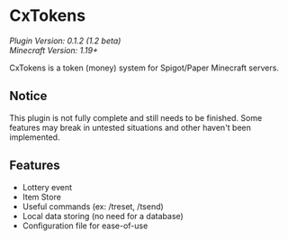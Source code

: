 # CxTokens

*Plugin Version: 0.1.2 (1.2 beta)*</br>
*Minecraft Version: 1.19+*

CxTokens is a token (money) system for Spigot/Paper Minecraft servers. 

## Notice
This plugin is not fully complete and still needs to be finished. Some features may break in untested situations and other haven't been implemented.

## Features
- Lottery event
- Item Store
- Useful commands (ex: /treset, /tsend)
- Local data storing (no need for a database)
- Configuration file for ease-of-use